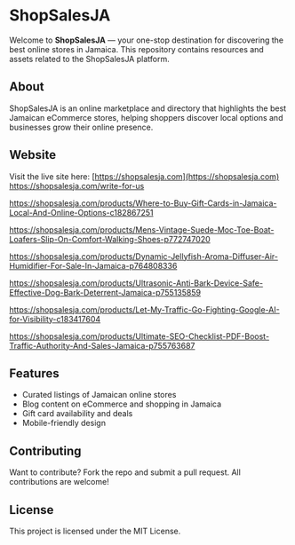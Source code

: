# ShopSalesJA

Welcome to **ShopSalesJA** — your one-stop destination for discovering the best online stores in Jamaica. This repository contains resources and assets related to the ShopSalesJA platform.

## About

ShopSalesJA is an online marketplace and directory that highlights the best Jamaican eCommerce stores, helping shoppers discover local options and businesses grow their online presence.

## Website

Visit the live site here: [https://shopsalesja.com](https://shopsalesja.com)
https://shopsalesja.com/write-for-us

https://shopsalesja.com/products/Where-to-Buy-Gift-Cards-in-Jamaica-Local-And-Online-Options-c182867251

https://shopsalesja.com/products/Mens-Vintage-Suede-Moc-Toe-Boat-Loafers-Slip-On-Comfort-Walking-Shoes-p772747020

https://shopsalesja.com/products/Dynamic-Jellyfish-Aroma-Diffuser-Air-Humidifier-For-Sale-In-Jamaica-p764808336

https://shopsalesja.com/products/Ultrasonic-Anti-Bark-Device-Safe-Effective-Dog-Bark-Deterrent-Jamaica-p755135859

https://shopsalesja.com/products/Let-My-Traffic-Go-Fighting-Google-AI-for-Visibility-c183417604

https://shopsalesja.com/products/Ultimate-SEO-Checklist-PDF-Boost-Traffic-Authority-And-Sales-Jamaica-p755763687
## Features

- Curated listings of Jamaican online stores
- Blog content on eCommerce and shopping in Jamaica
- Gift card availability and deals
- Mobile-friendly design

## Contributing

Want to contribute? Fork the repo and submit a pull request. All contributions are welcome!

## License

This project is licensed under the MIT License.
